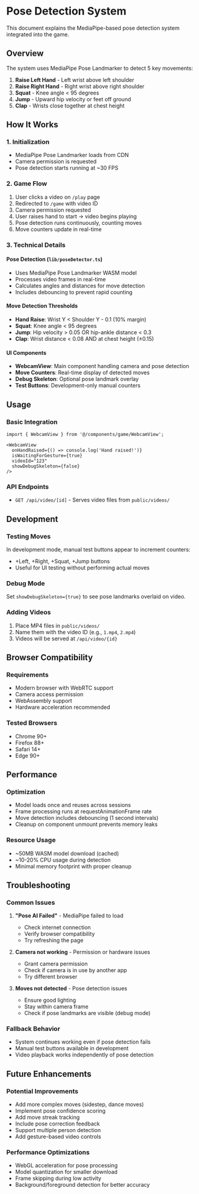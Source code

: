 # Pose Detection System

This document explains the MediaPipe-based pose detection system integrated into the game.

## Overview

The system uses MediaPipe Pose Landmarker to detect 5 key movements:
1. **Raise Left Hand** - Left wrist above left shoulder
2. **Raise Right Hand** - Right wrist above right shoulder  
3. **Squat** - Knee angle < 95 degrees
4. **Jump** - Upward hip velocity or feet off ground
5. **Clap** - Wrists close together at chest height

## How It Works

### 1. Initialization
- MediaPipe Pose Landmarker loads from CDN
- Camera permission is requested
- Pose detection starts running at ~30 FPS

### 2. Game Flow
1. User clicks a video on `/play` page
2. Redirected to `/game` with video ID
3. Camera permission requested
4. User raises hand to start → video begins playing
5. Pose detection runs continuously, counting moves
6. Move counters update in real-time

### 3. Technical Details

#### Pose Detection (`lib/poseDetector.ts`)
- Uses MediaPipe Pose Landmarker WASM model
- Processes video frames in real-time
- Calculates angles and distances for move detection
- Includes debouncing to prevent rapid counting

#### Move Detection Thresholds
- **Hand Raise**: Wrist Y < Shoulder Y - 0.1 (10% margin)
- **Squat**: Knee angle < 95 degrees
- **Jump**: Hip velocity > 0.05 OR hip-ankle distance < 0.3
- **Clap**: Wrist distance < 0.08 AND at chest height (±0.15)

#### UI Components
- **WebcamView**: Main component handling camera and pose detection
- **Move Counters**: Real-time display of detected moves
- **Debug Skeleton**: Optional pose landmark overlay
- **Test Buttons**: Development-only manual counters

## Usage

### Basic Integration
```tsx
import { WebcamView } from '@/components/game/WebcamView';

<WebcamView
  onHandRaised={() => console.log('Hand raised!')}
  isWaitingForGesture={true}
  videoId="123"
  showDebugSkeleton={false}
/>
```

### API Endpoints
- `GET /api/video/[id]` - Serves video files from `public/videos/`

## Development

### Testing Moves
In development mode, manual test buttons appear to increment counters:
- +Left, +Right, +Squat, +Jump buttons
- Useful for UI testing without performing actual moves

### Debug Mode
Set `showDebugSkeleton={true}` to see pose landmarks overlaid on video.

### Adding Videos
1. Place MP4 files in `public/videos/`
2. Name them with the video ID (e.g., `1.mp4`, `2.mp4`)
3. Videos will be served at `/api/video/{id}`

## Browser Compatibility

### Requirements
- Modern browser with WebRTC support
- Camera access permission
- WebAssembly support
- Hardware acceleration recommended

### Tested Browsers
- Chrome 90+
- Firefox 88+
- Safari 14+
- Edge 90+

## Performance

### Optimization
- Model loads once and reuses across sessions
- Frame processing runs at requestAnimationFrame rate
- Move detection includes debouncing (1 second intervals)
- Cleanup on component unmount prevents memory leaks

### Resource Usage
- ~50MB WASM model download (cached)
- ~10-20% CPU usage during detection
- Minimal memory footprint with proper cleanup

## Troubleshooting

### Common Issues
1. **"Pose AI Failed"** - MediaPipe failed to load
   - Check internet connection
   - Verify browser compatibility
   - Try refreshing the page

2. **Camera not working** - Permission or hardware issues
   - Grant camera permission
   - Check if camera is in use by another app
   - Try different browser

3. **Moves not detected** - Pose detection issues
   - Ensure good lighting
   - Stay within camera frame
   - Check if pose landmarks are visible (debug mode)

### Fallback Behavior
- System continues working even if pose detection fails
- Manual test buttons available in development
- Video playback works independently of pose detection

## Future Enhancements

### Potential Improvements
- Add more complex moves (sidestep, dance moves)
- Implement pose confidence scoring
- Add move streak tracking
- Include pose correction feedback
- Support multiple person detection
- Add gesture-based video controls

### Performance Optimizations
- WebGL acceleration for pose processing
- Model quantization for smaller download
- Frame skipping during low activity
- Background/foreground detection for better accuracy